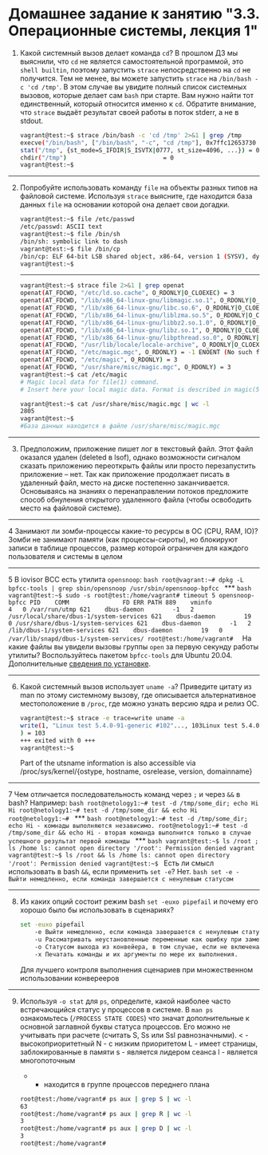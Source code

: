 # Домашнее задание к занятию "3.3. Операционные системы, лекция 1"

1. Какой системный вызов делает команда `cd`? В прошлом ДЗ мы выяснили, что `cd` не является самостоятельной  программой, это `shell builtin`,
поэтому запустить `strace` непосредственно на `cd` не получится. Тем не менее, вы можете запустить `strace` на `/bin/bash -c 'cd /tmp'`.
В этом случае вы увидите полный список системных вызовов, которые делает сам `bash` при старте. Вам нужно найти тот единственный, который
относится именно к `cd`. Обратите внимание, что `strace` выдаёт результат своей работы в поток stderr, а не в stdout.
    ```bash
    vagrant@test:~$ strace /bin/bash -c 'cd /tmp' 2>&1 | grep /tmp
    execve("/bin/bash", ["/bin/bash", "-c", "cd /tmp"], 0x7ffc12653730 /* 23 vars */) = 0
    stat("/tmp", {st_mode=S_IFDIR|S_ISVTX|0777, st_size=4096, ...}) = 0
    chdir("/tmp")                           = 0
    vagrant@test:~$
    ```
***

2. Попробуйте использовать команду `file` на объекты разных типов на файловой системе. 
Используя `strace` выясните, где находится база данных `file` на основании которой она делает свои догадки.
    ```bash
    vagrant@test:~$ file /etc/passwd
    /etc/passwd: ASCII text
    vagrant@test:~$ file /bin/sh
    /bin/sh: symbolic link to dash
    vagrant@test:~$ file /bin/cp
    /bin/cp: ELF 64-bit LSB shared object, x86-64, version 1 (SYSV), dynamically linked, interpreter /lib64/ld-linux-x86-64.so.2, BuildID[sha1]=421e1abd8faf1cb290df755a558377c5d7def3b1, for GNU/Linux 3.2.0, stripped
    vagrant@test:~$ 
     ```
     ***
     ```bash
     vagrant@test:~$ strace file 2>&1 | grep openat
    openat(AT_FDCWD, "/etc/ld.so.cache", O_RDONLY|O_CLOEXEC) = 3
    openat(AT_FDCWD, "/lib/x86_64-linux-gnu/libmagic.so.1", O_RDONLY|O_CLOEXEC) = 3
    openat(AT_FDCWD, "/lib/x86_64-linux-gnu/libc.so.6", O_RDONLY|O_CLOEXEC) = 3
    openat(AT_FDCWD, "/lib/x86_64-linux-gnu/liblzma.so.5", O_RDONLY|O_CLOEXEC) = 3
    openat(AT_FDCWD, "/lib/x86_64-linux-gnu/libbz2.so.1.0", O_RDONLY|O_CLOEXEC) = 3
    openat(AT_FDCWD, "/lib/x86_64-linux-gnu/libz.so.1", O_RDONLY|O_CLOEXEC) = 3
    openat(AT_FDCWD, "/lib/x86_64-linux-gnu/libpthread.so.0", O_RDONLY|O_CLOEXEC) = 3
    openat(AT_FDCWD, "/usr/lib/locale/locale-archive", O_RDONLY|O_CLOEXEC) = 3
    openat(AT_FDCWD, "/etc/magic.mgc", O_RDONLY) = -1 ENOENT (No such file or directory)
    openat(AT_FDCWD, "/etc/magic", O_RDONLY) = 3
    openat(AT_FDCWD, "/usr/share/misc/magic.mgc", O_RDONLY) = 3
    vagrant@test:~$ cat /etc/magic
    # Magic local data for file(1) command.
    # Insert here your local magic data. Format is described in magic(5).
    
    vagrant@test:~$ cat /usr/share/misc/magic.mgc | wc -l
    2805
    vagrant@test:~$ 
    #База данных находится в файле /usr/share/misc/magic.mgc
     ```
***
    
3. Предположим, приложение пишет лог в текстовый файл. Этот файл оказался удален (deleted в lsof), однако возможности сигналом сказать приложению переоткрыть файлы или просто перезапустить приложение – нет. Так как приложение продолжает писать в удаленный файл, место на диске постепенно заканчивается. Основываясь на знаниях о перенаправлении потоков предложите способ обнуления открытого удаленного файла (чтобы освободить место на файловой системе).

***

4 Занимают ли зомби-процессы какие-то ресурсы в ОС (CPU, RAM, IO)?
    Зомби не занимают памяти (как процессы-сироты), но блокируют записи в таблице процессов, размер которой ограничен для каждого пользователя и системы в целом

***

5 В iovisor BCC есть утилита `opensnoop`:
    ```bash
    root@vagrant:~# dpkg -L bpfcc-tools | grep sbin/opensnoop
    /usr/sbin/opensnoop-bpfcc
    ```
    ***
    ```bash
    vagrant@test:~$ sudo -s
    root@test:/home/vagrant# timeout 5 opensnoop-bpfcc
    PID    COMM               FD ERR PATH
    889    vminfo              4   0 /var/run/utmp
    621    dbus-daemon        -1   2 /usr/local/share/dbus-1/system-services
    621    dbus-daemon        19   0 /usr/share/dbus-1/system-services
    621    dbus-daemon        -1   2 /lib/dbus-1/system-services
    621    dbus-daemon        19   0 /var/lib/snapd/dbus-1/system-services/
    root@test:/home/vagrant# 
    ```
    На какие файлы вы увидели вызовы группы `open` за первую секунду работы утилиты? Воспользуйтесь пакетом `bpfcc-tools` для Ubuntu 20.04. Дополнительные [сведения по установке](https://github.com/iovisor/bcc/blob/master/INSTALL.md).

***

6. Какой системный вызов использует `uname -a`? Приведите цитату из man по этому системному вызову, где описывается альтернативное местоположение в `/proc`, где можно узнать версию ядра и релиз ОС.
    ```bash
    vagrant@test:~$ strace -e trace=write uname -a
    write(1, "Linux test 5.4.0-91-generic #102"..., 103Linux test 5.4.0-91-generic #102-Ubuntu SMP Fri Nov 5 16:31:28 UTC 2021 x86_64 x86_64 x86_64 GNU/Linux
    ) = 103
    +++ exited with 0 +++
    vagrant@test:~$ 
    ```
    Part of the utsname information is also accessible via /proc/sys/kernel/{ostype, hostname, osrelease, version, domainname}

***

7 Чем отличается последовательность команд через `;` и через `&&` в bash? Например:
    ```bash
    root@netology1:~# test -d /tmp/some_dir; echo Hi
    Hi
    root@netology1:~# test -d /tmp/some_dir && echo Hi
    root@netology1:~#
    ```
    ***
    ```bash
    root@netology1:~# test -d /tmp/some_dir; echo Hi - комнады выполняются независимо.
    root@netology1:~# test -d /tmp/some_dir && echo Hi - вторая команда выполнится только в случае успешного результат первой команды
    ```
    ***
    ```bash
    vagrant@test:~$ ls /root ; ls /home
    ls: cannot open directory '/root': Permission denied
    vagrant
    vagrant@test:~$ ls /root && ls /home
    ls: cannot open directory '/root': Permission denied
    vagrant@test:~$
    ```
    Есть ли смысл использовать в bash `&&`, если применить `set -e`?
    Нет.
    ```bash
    set -e - Выйти немедленно, если команда завершается с ненулевым статусом
    ```
***

8. Из каких опций состоит режим bash `set -euxo pipefail` и почему его хорошо было бы использовать в сценариях?
    
    ```bash
    set -euxo pipefail
        -e Выйти немедленно, если команда завершается с ненулевым статусом
        -u Рассматривать неустановленные переменные как ошибку при замене
        -o Статусом выхода из конвейера, в том случае, если не включена опция pipefail, служит статус завершения последней команды конвейера. Если опция pipefail включена — статус выхода из конвейера является значением последней (самой правой) команды, завершённой с ненулевым статусом, или ноль — если работа всех команд завершена успешно
        -x Печатать команды и их аргументы по мере их выполнения.
    ```
    Для лучшего контроля выполнения сценариев при множественном использовании конверееров
    
***

9. Используя `-o stat` для `ps`, определите, какой наиболее часто встречающийся статус у процессов в системе. В `man ps` ознакомьтесь (`/PROCESS STATE CODES`) что значат дополнительные к основной заглавной буквы статуса процессов. Его можно не учитывать при расчете (считать S, Ss или Ssl равнозначными).
    < - высокоприоритетный
    N - с низким приоритетом
    L - имеет страницы, заблокированные в памяти
    s - является лидером сеанса
    l - является многопоточным
    + - находится в группе процессов переднего плана

    ```bash
    root@test:/home/vagrant# ps aux | grep S | wc -l
    63
    root@test:/home/vagrant# ps aux | grep R | wc -l
    3
    root@test:/home/vagrant# ps aux | grep D | wc -l
    3
    root@test:/home/vagrant# 
    ```
    
